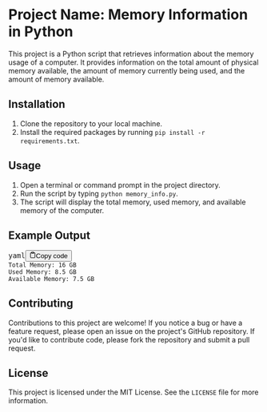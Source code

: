 <div class="markdown prose w-full break-words dark:prose-invert dark"><h1>Project Name: Memory Information in Python</h1><p>This project is a Python script that retrieves information about the memory usage of a computer. It provides information on the total amount of physical memory available, the amount of memory currently being used, and the amount of memory available.</p><h2>Installation</h2><ol><li>Clone the repository to your local machine.</li><li>Install the required packages by running <code>pip install -r requirements.txt</code>.</li></ol><h2>Usage</h2><ol><li>Open a terminal or command prompt in the project directory.</li><li>Run the script by typing <code>python memory_info.py</code>.</li><li>The script will display the total memory, used memory, and available memory of the computer.</li></ol><h2>Example Output</h2><pre><div class="bg-black rounded-md mb-4"><div class="flex items-center relative text-gray-200 bg-gray-800 px-4 py-2 text-xs font-sans justify-between rounded-t-md"><span>yaml</span><button class="flex ml-auto gap-2"><svg stroke="currentColor" fill="none" stroke-width="2" viewBox="0 0 24 24" stroke-linecap="round" stroke-linejoin="round" class="h-4 w-4" height="1em" width="1em" xmlns="http://www.w3.org/2000/svg"><path d="M16 4h2a2 2 0 0 1 2 2v14a2 2 0 0 1-2 2H6a2 2 0 0 1-2-2V6a2 2 0 0 1 2-2h2"></path><rect x="8" y="2" width="8" height="4" rx="1" ry="1"></rect></svg>Copy code</button></div><div class="p-4 overflow-y-auto"><code class="!whitespace-pre hljs language-yaml"><span class="hljs-attr">Total Memory:</span> <span class="hljs-number">16</span> <span class="hljs-string">GB</span>
<span class="hljs-attr">Used Memory:</span> <span class="hljs-number">8.5</span> <span class="hljs-string">GB</span>
<span class="hljs-attr">Available Memory:</span> <span class="hljs-number">7.5</span> <span class="hljs-string">GB</span>
</code></div></div></pre><h2>Contributing</h2><p>Contributions to this project are welcome! If you notice a bug or have a feature request, please open an issue on the project's GitHub repository. If you'd like to contribute code, please fork the repository and submit a pull request.</p><h2>License</h2><p>This project is licensed under the MIT License. See the <code>LICENSE</code> file for more information.</p></div>

